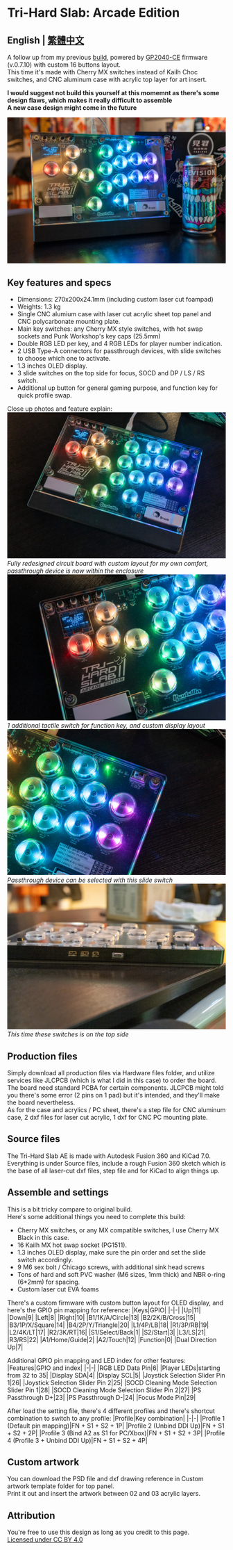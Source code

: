 # Tri-Hard Slab: Arcade Edition
## **English | [繁體中文](README_zh-TW.md)**
A follow up from my previous [build](https://github.com/Rev1s10n/Tri-Hard-slab-v2), powered by [GP2040-CE](https://gp2040-ce.info/) firmware (v.0.7.10) with custom 16 buttons layout.<br>
This time it's made with Cherry MX switches instead of Kailh Choc switches, and CNC aluminum case with acrylic top layer for art insert.

**I would suggest not build this yourself at this momemnt as there's some design flaws, which makes it really difficult to assemble**<br>
**A new case design might come in the future**

![The beauty shot 2](images/THSAE-000-main.jpg)
## Key features and specs
- Dimensions: 270x200x24.1mm (including custom laser cut foampad)
- Weights: 1.3 kg
- Single CNC alumium case with laser cut acrylic sheet top panel and CNC polycarbonate mounting plate.
- Main key switches: any Cherry MX style switches, with hot swap sockets and Punk Workshop's key caps (25.5mm)
- Double RGB LED per key, and 4 RGB LEDs for player number indication.
- 2 USB Type-A connectors for passthrough devices, with slide switches to choose which one to activate.
- 1.3 inches OLED display.
- 3 slide switches on the top side for focus, SOCD and DP / LS / RS switch.
- Additional up button for general gaming purpose, and function key for quick profile swap.

Close up photos and feature explain:
![The core](images/THSAE-001-full.jpg)
_Fully redesigned circuit board with custom layout for my own comfort, passthrough device is now within the enclosure_
![Functions and display](images/THSAE-002-screen_and_stuff.jpg)
_1 additional tactile switch for function key, and custom display layout_
![Passthrough switch](images/THSAE-003-pass_switch.jpg)
_Passthrough device can be selected with this slide switch_
![Slide switches](images/THSAE-004-slider.jpg)
_This time these switches is on the top side_

## Production files
Simply download all production files via Hardware files folder, and utilize services like JLCPCB (which is what I did in this case) to order the board.<br>
The board need standard PCBA for certain components. JLCPCB might told you there's some error (2 pins on 1 pad) but it's intended, and they'll make the board nevertheless.<br>
As for the case and acrylics / PC sheet, there's a step file for CNC aluminum case, 2 dxf files for laser cut acrylic, 1 dxf for CNC PC mounting plate.

## Source files
The Tri-Hard Slab AE is made with Autodesk Fusion 360 and KiCad 7.0.<br>
Everything is under Source files, include a rough Fusion 360 sketch which is the base of all laser-cut dxf files, step file and for KiCad to align things up.

## Assemble and settings
This is a bit tricky compare to original build.<br>
Here's some additional things you need to complete this build:
- Cherry MX switches, or any MX compatible switches, I use Cherry MX Black in this case.
- 16 Kailh MX hot swap socket (PG1511).
- 1.3 inches OLED display, make sure the pin order and set the slide switch accordingly.
- 9 M6 sex bolt / Chicago screws, with additional sink head screws
- Tons of hard and soft PVC washer (M6 sizes, 1mm thick) and NBR o-ring (6*2mm) for spacing.
- Custom laser cut EVA foams

There's a custom firmware with custom button layout for OLED display, and here's the GPIO pin mapping for reference:
|Keys|GPIO|
|-|-|
|Up|11|
|Down|9|
|Left|8|
|Right|10|
|B1/1K/A/Circle|13|
|B2/2K/B/Cross|15|
|B3/1P/X/Square|14|
|B4/2P/Y/Triangle|20|
|L1/4P/LB|18|
|R1/3P/RB|19|
|L2/4K/LT|17|
|R2/3K/RT|16|
|S1/Select/Back|1|
|S2/Start|3|
|L3/LS|21|
|R3/RS|22|
|A1/Home/Guide|2|
|A2/Touch|12|
|Function|0|
|Dual Direction Up|7|

Additional GPIO pin mapping and LED index for other features:
|Features|GPIO and index|
|-|-|
|RGB LED Data Pin|6|
|Player LEDs|starting from 32 to 35|
|Display SDA|4|
|Display SCL|5|
|Joystick Selection Slider Pin 1|26|
|Joystick Selection Slider Pin 2|25|
|SOCD Cleaning Mode Selection Slider Pin 1|28|
|SOCD Cleaning Mode Selection Slider Pin 2|27|
|PS Passthrough D+|23|
|PS Passthrough D-|24|
|Focus Mode Pin|29|

After load the setting file, there's 4 different profiles and there's shortcut combination to switch to any profile:
|Profile|Key combination|
|-|-|
|Profile 1 (Default pin mapping)|FN + S1 + S2 + 1P|
|Profile 2 (Unbind DDI Up)|FN + S1 + S2 + 2P|
|Profile 3 (Bind A2 as S1 for PC/Xbox)|FN + S1 + S2 + 3P|
|Profile 4 (Profile 3 + Unbind DDI Up)|FN + S1 + S2 + 4P|

## Custom artwork

You can download the PSD file and dxf drawing reference in Custom artwork template folder for top panel.<br>
Print it out and insert the artwork between 02 and 03 acrylic layers.

## Attribution
You're free to use this design as long as you credit to this page.<br>
[Licensed under CC BY 4.0](https://creativecommons.org/licenses/by/4.0/)
